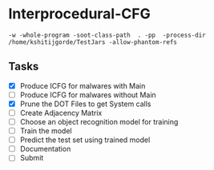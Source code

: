 # Interprocedural-CFG

`-w -whole-program -soot-class-path  . -pp  -process-dir /home/kshitijgorde/TestJars -allow-phantom-refs`

## Tasks
- [x] Produce ICFG for malwares with Main
- [ ] Produce ICFG for malwares without Main 
- [x] Prune the DOT Files to get System calls
- [ ] Create Adjacency Matrix
- [ ] Choose an object recognition model for training 
- [ ] Train the model 
- [ ] Predict the test set using trained model
- [ ] Documentation
- [ ] Submit
